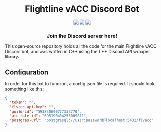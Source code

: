 <h1 align="center">
  Flightline vACC Discord Bot
</h1>

<p align="center">
  <img src="https://img.shields.io/badge/MIT-green?style=for-the-badge" />
  <img src="https://img.shields.io/badge/Discord-5865F2?style=for-the-badge&logo=discord&logoColor=white" />
  <img src="https://img.shields.io/badge/C%2B%2B-00599C?style=for-the-badge&logo=c%2B%2B&logoColor=white" />
</p>

<h3 align="center">
  Join the Discord server <a href="https://discord.gg/RdS8BRA">here</a>!
</h3>

This open-source repository holds all the code for the main Flightline vACC Discord bot, and was written in C++ using the D++ Discord API wrapper library.

## Configuration

In order for this bot to function, a config.json file is required. It should look something like this:

```json
{
  "token": "",
  "flvacc-api-key": "",
  "guild-id": "593830690777333770",
  "atc-role-id": "695190404253089802",
  "postgres-url": "postgresql://user:password@localhost:5432/flvacc"
}
```
